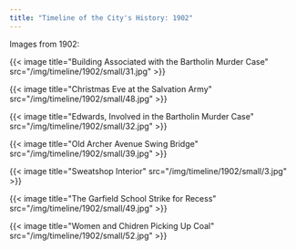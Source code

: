 ```yaml
---
title: "Timeline of the City's History: 1902"
---
```

Images from 1902:

{{< image title="Building Associated with the Bartholin Murder Case" src="/img/timeline/1902/small/31.jpg" >}}

{{< image title="Christmas Eve at the Salvation Army" src="/img/timeline/1902/small/48.jpg" >}}

{{< image title="Edwards, Involved in the Bartholin Murder Case" src="/img/timeline/1902/small/32.jpg" >}}

{{< image title="Old Archer Avenue Swing Bridge" src="/img/timeline/1902/small/39.jpg" >}}

{{< image title="Sweatshop Interior" src="/img/timeline/1902/small/3.jpg" >}}

{{< image title="The Garfield School Strike for Recess" src="/img/timeline/1902/small/49.jpg" >}}

{{< image title="Women and Chidren Picking Up Coal" src="/img/timeline/1902/small/52.jpg" >}}
